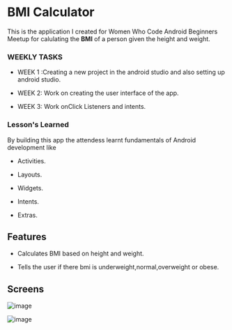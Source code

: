 # BMI Calculator
This is the application I created for Women Who Code Android Beginners Meetup for calulating the **BMI** of a person given the height and weight.

### WEEKLY TASKS

* WEEK 1 :Creating a new project in the android studio and also setting up android studio.

* WEEK 2: Work on creating the user interface of the app.

* WEEK 3: Work onClick Listeners and intents.

### Lesson's Learned

By building this app the attendess learnt fundamentals of Android development like

* Activities.

* Layouts.

* Widgets.

* Intents.

* Extras.

## Features
  * Calculates BMI based on height and weight.
  
  * Tells the user if there bmi is underweight,normal,overweight or obese.

## Screens

![image](https://user-images.githubusercontent.com/16161998/37578945-eaed3e54-2af8-11e8-9c57-e0cec7c77831.png)

![image](https://user-images.githubusercontent.com/16161998/37578962-fa7f3eb2-2af8-11e8-88a0-b18bba83e29e.png)
